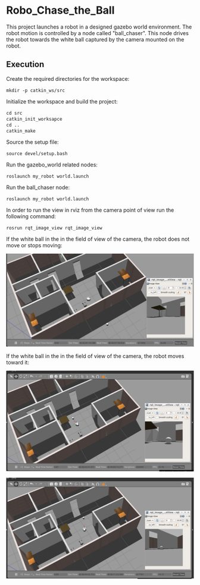 # Robo_Chase_the_Ball

This project launches a robot in a designed gazebo world environment. The robot motion is controlled by a node called 
"ball_chaser". This node drives the robot towards the white ball captured by the camera mounted on the robot. 

## Execution
Create the required directories for the workspace:
```
mkdir -p catkin_ws/src
```
Initialize the workspace and build the project:
```
cd src
catkin_init_worksapce
cd ..
catkin_make
```
Source the setup file:
```
source devel/setup.bash
```
Run the gazebo_world related nodes:
```
roslaunch my_robot world.launch
```
Run the ball_chaser node:
```
roslaunch my_robot world.launch 
```
In order to run the view in rviz from the camera point of view run the following command:
```
rosrun rqt_image_view rqt_image_view
```

If the white ball in the in the field of view of the camera, the robot does not move or stops moving:

![](https://github.com/shmousavi65/Robo_Chase_the_Ball/blob/master/Capture1.PNG)

If the white ball in the in the field of view of the camera, the robot moves toward it:

![](https://github.com/shmousavi65/Robo_Chase_the_Ball/blob/master/Capture2.PNG)

![](https://github.com/shmousavi65/Robo_Chase_the_Ball/blob/master/Capture3.PNG)
